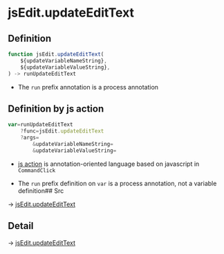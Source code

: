 # jsEdit.updateEditText

## Definition

```js.js
function jsEdit.updateEditText(
	${updateVariableNameString},
	${updateVariableValueString},
) -> runUpdateEditText
```

- The `run` prefix annotation is a process annotation
## Definition by js action

```js.js
var=runUpdateEditText
	?func=jsEdit.updateEditText
	?args=
		&updateVariableNameString=
		&updateVariableValueString=
```

- [js action](#) is annotation-oriented language based on javascript in `CommandClick`

- The `run` prefix definition on `var` is a process annotation, not a variable definition## Src

-> [jsEdit.updateEditText](https://github.com/puutaro/CommandClick/blob/master/app/src/main/java/com/puutaro/commandclick/fragment_lib/terminal_fragment/js_interface/edit/JsEdit.kt#L49)

## Detail

-> [jsEdit.updateEditText](https://github.com/puutaro/CommandClick/blob/master/md/developer/js_interface/details/edit/JsEdit/updateEditText.md)
